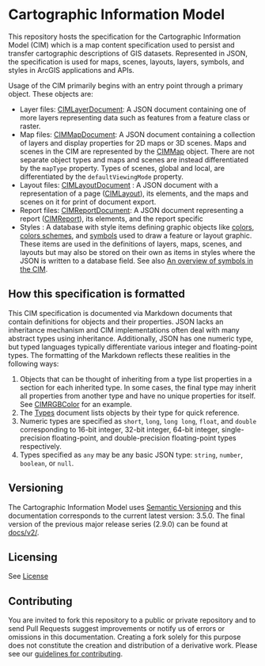 # Cartographic Information Model

This repository hosts the specification for the Cartographic Information Model (CIM) which is a map content specification used to persist and transfer cartographic descriptions of GIS datasets. Represented in JSON, the specification is used for maps, scenes, layouts, layers, symbols, and styles in ArcGIS applications and APIs.

Usage of the CIM primarily begins with an entry point through a primary object. These objects are:
- Layer files: [CIMLayerDocument](docs/v3/CIMDocument.md#cimlayerdocument): A JSON document containing one of more layers representing data such as features from a feature class or raster.
- Map files: [CIMMapDocument](docs/v3/CIMDocument.md#cimmapdocument): A JSON document containing a collection of layers and display properties for 2D maps or 3D scenes. Maps and scenes in the CIM are represented by the [CIMMap](docs/v3/CIMMap.md#CIMMap) object. There are not separate object types and maps and scenes are instead differentiated by the `mapType` property. Types of scenes, global and local, are differentiated by the `defaultViewingMode` property.
- Layout files: [CIMLayoutDocument](docs/v3/CIMDocument.md#cimlayoutdocument) : A JSON document with a representation of a page ([CIMLayout](docs/v3/CIMLayout.md#cimlayout)), its elements, and the maps and scenes on it for print of document export.
- Report files: [CIMReportDocument](docs/v3/CIMLayout.md#cimreportdocument): A JSON document representing a report ([CIMReport](docs/v3/CIMLayout.md#cimreport)), its elements, and the report specific
- Styles : A database with style items defining graphic objects like [colors](docs/v3/Types.md#color), [colors schemes](docs/v3/Types.md#colorramp), and [symbols](docs/v3/Types.md#symbol) used to draw a feature or layout graphic. These items are used in the definitions of layers, maps, scenes, and layouts but may also be stored on their own as items in styles where the JSON is written to a database field. See also [An overview of symbols in the CIM](docs/v3/Overview-Symbols.md).

## How this specification is formatted
This CIM specification is documented via Markdown documents that contain definitions for objects and their properties. JSON lacks an inheritance mechanism and CIM implementations often deal with many abstract types using inheritance. Additionally, JSON has one numeric type, but typed languages typically differentiate various integer and floating-point types. The formatting of the Markdown reflects these realities in the following ways:
1. Objects that can be thought of inheriting from a type list properties in a section for each inherited type. In some cases, the final type may inherit all properties from another type and have no unique properties for itself. See  [CIMRGBColor](docs/v3/CIMColor.md#CIMRGBColor) for an example.
2. The [Types](docs/v3/Types.md) document lists objects by their type for quick reference.
3. Numeric types are specified as `short`, `long`, `long long`, `float`, and `double` corresponding to 16-bit integer, 32-bit integer, 64-bit integer, single-precision floating-point, and double-precision floating-point types respectively.
4. Types specified as `any` may be any basic JSON type: `string`, `number`, `boolean`, or `null`.

## Versioning

The Cartographic Information Model uses [Semantic Versioning](https://semver.org/) and this documentation corresponds to the current latest version: 3.5.0. The final version of the previous major release series (2.9.0) can be found at [docs/v2/](docs/v2).

## Licensing

See [License](License.md)

## Contributing

You are invited to fork this repository to a public or private repository and to send Pull Requests suggest improvements or notify us of errors or omissions in this documentation. Creating a fork solely for this purpose does not constitute the creation and distribution of a derivative work. Please see our [guidelines for  contributing](https://github.com/esri/contributing).
